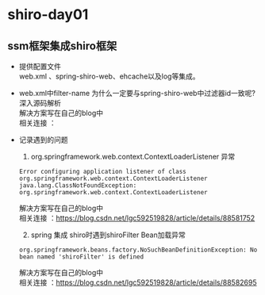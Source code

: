 # shiro-day01

## ssm框架集成shiro框架

* 提供配置文件  
   web.xml 、spring-shiro-web、ehcache以及log等集成。
* web.xml中filter-name 为什么一定要与spring-shiro-web中过滤器id一致呢?  
   深入源码解析  
   解决方案写在自己的blog中  
   相关连接 ：
   
   
 * 记录遇到的问题  
   1. org.springframework.web.context.ContextLoaderListener 异常    
   ```
   Error configuring application listener of class org.springframework.web.context.ContextLoaderListener     
   java.lang.ClassNotFoundException: org.springframework.web.context.ContextLoaderListener  
   ```  
   解决方案写在自己的blog中  
   相关连接 ：https://blog.csdn.net/lgc592519828/article/details/88581752  
   
   2. spring 集成 shiro时遇到shiroFilter Bean加载异常  
   ```
   org.springframework.beans.factory.NoSuchBeanDefinitionException: No bean named 'shiroFilter' is defined  
   ```  
   解决方案写在自己的blog中  
   相关连接 ：https://blog.csdn.net/lgc592519828/article/details/88582695  


